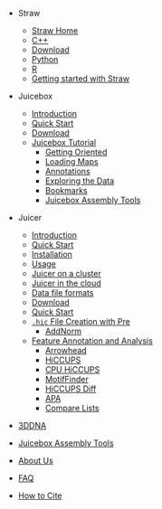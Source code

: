 - Straw
  * [Straw Home](straw.wiki/Home.md)
  * [C++](straw.wiki/CPP.md)
  * [Download](straw.wiki/Download.md)
  * [Python](straw.wiki/Python.md)
  * [R](straw.wiki/R.md)
  * [Getting started with Straw](straw.wiki/straw_README.md)

- Juicebox
  * [Introduction](juicebox.wiki/Juicebox_intro)
  * [Quick Start](juicebox.wiki/Juicebox_quickstart)
  * [Download](juicebox.wiki/Download)
  * [Juicebox Tutorial](juicebox.wiki/Visualization)
    * [Getting Oriented](juicebox.wiki/Visualization#getting-oriented)  
    * [Loading Maps](juicebox.wiki/Loading-Maps-(the-File-menu))
    * [Annotations](juicebox.wiki/Loading-Annotations-(Annotations-menu))
    * [Exploring the Data](juicebox.wiki/Exploring-the-Data)
    * [Bookmarks](juicebox.wiki/Bookmarks)
    * [Juicebox Assembly Tools](juicebox.wiki/Juicebox-Assembly-Tools)

- Juicer
  * [Introduction](juicer.wiki/Home)
  * [Quick Start](https://github.com/theaidenlab/juicer/wiki/Installation#quick-start)
  * [Installation](juicer.wiki/Installation)
  * [Usage](juicer.wiki/Usage)
  * [Juicer on a cluster](juicer.wiki/Running-Juicer-on-a-cluster)
  * [Juicer in the cloud](juicer.wiki/Running-Juicer-on-Amazon-Web-Services)
  * [Data file formats](juicer.wiki/Data)
  * [Download](juicer.wiki/Download)
  * [Quick Start](juicer.wiki/Juicer-Tools-Quick-Start)
  * [`.hic` File Creation with Pre](hictools.wiki/Pre)
    * [AddNorm](hictools.wiki/AddNorm) 
  * [Feature Annotation and Analysis](juicer.wiki/Feature-Annotation)
    * [Arrowhead](juicer.tools.wiki/Arrowhead)
    * [HiCCUPS](juicer.tools.wiki/HiCCUPS)
    * [CPU HiCCUPS](juicer.tools.wiki/CPU-HiCCUPS)
    * [MotifFinder](juicer.tools.wiki/MotifFinder)
    * [HiCCUPS Diff](juicer.tools.wiki/HiCCUPSDiff)
    * [APA](juicer.tools.wiki/APA)
    * [Compare Lists](juicer.tools.wiki/Compare-Lists)


- [3DDNA](https://www.dnazoo.org/methods)
- [Juicebox Assembly Tools](README.md)

- [About Us](README.md)
- [FAQ](FAQ.md)
- [How to Cite](Citing.md)
